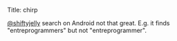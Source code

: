 Title: chirp

<a href="http://twitter.com/shiftyjelly">@shiftyjelly</a> search on Android not that great. E.g. it finds "entreprogrammers" but not "entreprogrammer".
